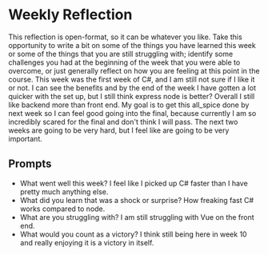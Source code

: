 # Weekly Reflection
This reflection is open-format, so it can be whatever you like. Take this opportunity to write a bit on some of the things you have learned this week or some of the things that you are still struggling with; identify some challenges you had at the beginning of the week that you were able to overcome, or just generally reflect on how you are feeling at this point in the course.
This week was the first week of C#, and I am still not sure if I like it or not. I can see the benefits and by the end of the week I have gotten a lot quicker with the set up, but I still think express node is better? Overall I still like backend more than front end. My goal is to get this all_spice done by next week so I can feel good going into the final, because currently I am so incredibly scared for the final and don't think I will pass. The next two weeks are going to be very hard, but I feel like are going to be very important.

## Prompts
- What went well this week?
I feel like I picked up C# faster than I have pretty much anything else.
- What did you learn that was a shock or surprise?
How freaking fast C# works compared to node.
- What are you struggling with?
I am still struggling with Vue on the front end.
- What would you count as a victory?
I think still being here in week 10 and really enjoying it is a victory in itself.

